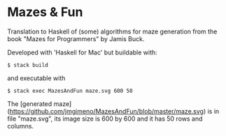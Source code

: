 Mazes & Fun
===========

Translation to Haskell of (some) algorithms for maze generation from the book "Mazes for Programmers" by Jamis Buck.

Developed with 'Haskell for Mac' but buildable with:

    $ stack build

and executable with

    $ stack exec MazesAndFun maze.svg 600 50

The [generated maze] (https://github.com/jmgimeno/MazesAndFun/blob/master/maze.svg) is in file "maze.svg", its image size is 600 by 600 and it has 50 rows and columns.

